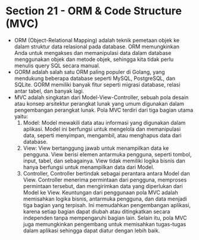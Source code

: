 # Section 21 - ORM & Code Structure (MVC)
- ORM (Object-Relational Mapping) adalah teknik pemetaan objek ke dalam struktur data relasional pada database. ORM memungkinkan Anda untuk mengakses dan memanipulasi data dalam database menggunakan objek dan metode objek, sehingga kita tidak perlu menulis query SQL secara manual.
- GORM adalah salah satu ORM paling populer di Golang, yang mendukung beberapa database seperti MySQL, PostgreSQL, dan SQLite. GORM memiliki banyak fitur seperti migrasi database, relasi antar tabel, dan banyak lagi.
- MVC adalah singkatan dari Model-View-Controller, sebuah pola desain atau konsep arsitektur perangkat lunak yang umum digunakan dalam pengembangan perangkat lunak. Pola MVC terdiri dari tiga bagian utama yaitu:
    1. Model: Model mewakili data atau informasi yang digunakan dalam aplikasi. Model ini berfungsi untuk mengelola dan memanipulasi data, seperti menyimpan, mengambil, atau menghapus data dari database.
    2. View: View bertanggung jawab untuk menampilkan data ke pengguna. View berisi elemen antarmuka pengguna, seperti tombol, input, tabel, dan sebagainya. View tidak memiliki logika bisnis dan hanya berfungsi untuk menampilkan data dari Model.
    3. Controller, Controller bertindak sebagai perantara antara Model dan View. Controller menerima permintaan dari pengguna, memproses permintaan tersebut, dan mengirimkan data yang diperlukan dari Model ke View.
Keuntungan dari penggunaan pola MVC adalah memisahkan logika bisnis, antarmuka pengguna, dan data menjadi tiga bagian yang terpisah. Ini memudahkan pengembangan aplikasi, karena setiap bagian dapat diubah atau ditingkatkan secara independen tanpa mempengaruhi bagian lain. Selain itu, pola MVC juga memungkinkan pengembang untuk memisahkan tugas-tugas dalam aplikasi sehingga dapat diatur dengan lebih baik.